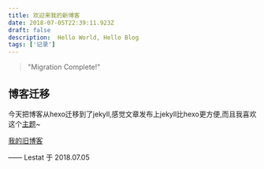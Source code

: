 ```yaml
---
title: 欢迎来我的新博客
date: 2018-07-05T22:39:11.923Z
draft: false
description:  Hello World, Hello Blog
tags: ['记录']
---
```

> "Migration Complete!"


## 博客迁移

今天把博客从hexo迁移到了jekyll,感觉文章发布上jekyll比hexo更方便,而且我喜欢这个[主题](https://github.com/Huxpro/huxpro.github.io)~

[我的旧博客](https://lestatmiao.github.io/)

—— Lestat 于 2018.07.05
